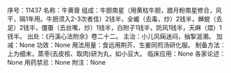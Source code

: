 序号：11437
名称：牛黄膏
组成：牛胆南星（用黄枯牛胆，腊月粉南星修合，风干，隔1年用。牛胆须入2-3次者佳）2钱半，全蝎（去毒，炒）2钱半，蝉蜕（去足）2钱半，僵蚕（去丝嘴，炒）1钱半，白附子1钱半，防风1钱半，天麻（煨）1钱半。
出处：《丹溪心法附余》卷二十二。
主治：小儿风痫迷闷，抽掣涎潮。
加减：None
功效：None
用法用量：食远用荆芥、生姜同煎汤研化服。
制备方法：上为细末，蒸枣(去皮核、取肉)研为丸，如小豆大。
临床应用：None
各家论述：None
用药禁忌：None
附注：None
